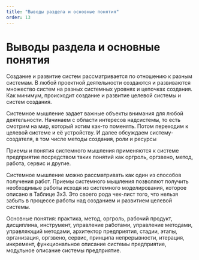 ```yaml
---
title: "Выводы раздела и основные понятия"
order: 13
---
```


# Выводы раздела и основные понятия

Создание и развитие систем рассматривается по отношению к разным системам. В любой проектной деятельности создаются и развиваются множество систем на разных системных уровнях и цепочках создания. Как минимум, происходит создание и развитие целевой системы и систем создания.

Системное мышление задает важные объекты внимания для любой деятельности. Начинаем с области интересов надсистемы, то есть смотрим на мир, который хотим как-то поменять. Потом переходим к целевой системе и её устройству. И далее обсуждаем систему-создателя, в том числе методы создания, роли и ресурсы

Приемы и понятия системного мышления применяются к системе предприятие посредством таких понятий как оргроль, оргзвено, метод, работа, сервис и другие.

Системное мышление можно рассматривать как один из способов получения работ. Приемы системного мышления позволяют получить необходимые работы исходя из системного моделирования, которое описано в Таблице 3х3. Это своего рода чек-лист того, что нельзя забыть в процессе работы над созданием и развитием целевой системы.

Основные понятия: практика, метод, оргроль, рабочий продукт, дисциплина, инструмент, управление работами, управление методами, управляющий методами, архитектор предприятия, стадии, этапы, организация, оргзвено, сервис, принципа непрерывности, итерация, инкремент, функциональное описание системы предприятие, модульное описание системы предприятие.